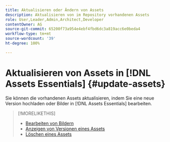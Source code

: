 ```yaml
---
title: Aktualisieren oder Ändern von Assets
description: Aktualisieren von im Repository vorhandenen Assets
role: User,Leader,Admin,Architect,Developer
contentOwner: AG
source-git-commit: 65200f73a954e4ebf4fbd6dc3a819acc6e0beda4
workflow-type: tm+mt
source-wordcount: '39'
ht-degree: 100%

---
```



# Aktualisieren von Assets in [!DNL Assets Essentials] {#update-assets}

Sie können die vorhandenen Assets aktualisieren, indem Sie eine neue Version hochladen oder Bilder in [!DNL Assets Essentials] bearbeiten.

<!-- TBD: Discard this article if not too much unique content for it.
Merge the update asset part in manage assets or upload assets.
Edit images article.
Link to versioning once an asset is updated.
-->

>[!MORELIKETHIS]
>
>* [Bearbeiten von Bildern](edit-images.md)
>* [Anzeigen von Versionen eines Assets](navigate-view.md#view-versions)
>* [Löschen eines Assets](manage-organize.md#delete-assets)
